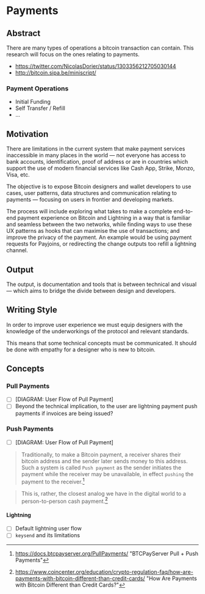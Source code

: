 # Payments

## Abstract

There are many types of operations a bitcoin transaction can contain. This research will focus on the ones relating to payments.

- https://twitter.com/NicolasDorier/status/1303356212705030144
- http://bitcoin.sipa.be/miniscript/

### Payment Operations

- Initial Funding
- Self Transfer / Refill
- ...

## Motivation

There are limitations in the current system that make payment services inaccessible in many places in the world — not everyone has access to bank accounts, identification, proof of address or are in countries which support the use of modern financial services like Cash App, Strike, Monzo, Visa, etc.

The objective is to expose Bitcoin designers and wallet developers to use cases, user patterns, data structures and communication relating to payments — focusing on users in frontier and developing markets.

The process will include exploring what takes to make a complete end-to-end payment experience on Bitcoin and Lightning in a way that is familiar and seamless between the two networks, while finding ways to use these UX patterns as hooks that can maximise the use of transactions; and improve the privacy of the payment. An example would be using payment requests for Payjoins, or redirecting the change outputs too refill a lightning channel.

## Output

The output, is documentation and tools that is between technical and visual — which aims to bridge the divide between design and developers.

## Writing Style

In order to improve user experience we must equip designers with the knowledge of the underworkings of the protocol and relevant standards.

This means that some technical concepts must be communicated. It should be done with empathy for a designer who is new to bitcoin.

## Concepts

### Pull Payments

- [ ] [DIAGRAM: User Flow of Pull Payment]
- [ ] Beyond the technical implication, to the user are lightning payment push payments if invoices are being issued?

### Push Payments

- [ ] [DIAGRAM: User Flow of Pull Payment]

> Traditionally, to make a Bitcoin payment, a receiver shares their bitcoin address and the sender later sends money to this address. Such a system is called `Push payment` as the sender initiates the payment while the receiver may be unavailable, in effect `pushing` the payment to the receiver.[^1]

> This is, rather, the closest analog we have in the digital world to a person-to-person cash payment.[^2]

#### Lightning

- [ ] Default lightning user flow
- [ ] `keysend` and its limitations

[^1]: https://docs.btcpayserver.org/PullPayments/ "BTCPayServer Pull + Push Payments"
[^2]: https://www.coincenter.org/education/crypto-regulation-faq/how-are-payments-with-bitcoin-different-than-credit-cards/ "How Are Payments with Bitcoin Different than Credit Cards?"